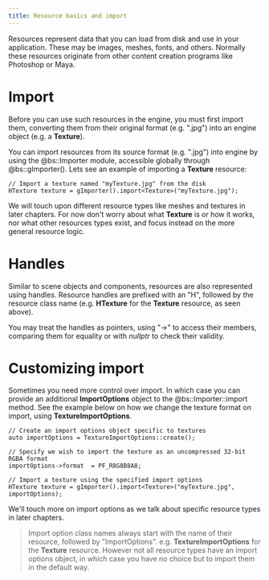 ```yaml
---
title: Resource basics and import
---
```


Resources represent data that you can load from disk and use in your application. These may be images, meshes, fonts, and others. Normally these resources originate from other content creation programs like Photoshop or Maya. 

# Import
Before you can use such resources in the engine, you must first import them, converting them from their original format (e.g. ".jpg") into an engine object (e.g. a **Texture**).

You can import resources from its source format (e.g. ".jpg") into engine by using the @bs::Importer module, accessible globally through @bs::gImporter(). Lets see an example of importing a **Texture** resource:

~~~~~~~~~~~~~{.cpp}
// Import a texture named "myTexture.jpg" from the disk
HTexture texture = gImporter().import<Texture>("myTexture.jpg");
~~~~~~~~~~~~~

We will touch upon different resource types like meshes and textures in later chapters. For now don't worry about what **Texture** is or how it works, nor what other resources types exist, and focus instead on the more general resource logic.

# Handles
Similar to scene objects and components, resources are also represented using handles. Resource handles are prefixed with an "H", followed by the resource class name (e.g. **HTexture** for the **Texture** resource, as seen above).

You may treat the handles as pointers, using "->" to access their members, comparing them for equality or with *nullptr* to check their validity. 

# Customizing import
Sometimes you need more control over import. In which case you can provide an additional **ImportOptions** object to the @bs::Importer::import method. See the example below on how we change the texture format on import, using **TextureImportOptions**.

~~~~~~~~~~~~~{.cpp}
// Create an import options object specific to textures
auto importOptions = TextureImportOptions::create();

// Specify we wish to import the texture as an uncompressed 32-bit RGBA format
importOptions->format  = PF_R8G8B8A8; 

// Import a texture using the specified import options
HTexture texture = gImporter().import<Texture>("myTexture.jpg", importOptions);
~~~~~~~~~~~~~

We'll touch more on import options as we talk about specific resource types in later chapters.

> Import option class names always start with the name of their resource, followed by "ImportOptions". e.g. **TextureImportOptions** for the **Texture** resource. However not all resource types have an import options object, in which case you have no choice but to import them in the default way.